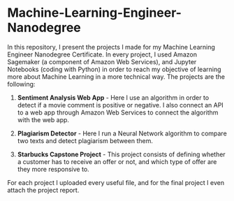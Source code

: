 # Machine-Learning-Engineer-Nanodegree

In this repository, I present the projects I made for my Machine Learning Engineer Nanodegree Certificate. In every project, I used Amazon Sagemaker (a component of Amazon Web Services), and Jupyter Notebooks (coding with Python) in order to reach my objective of learning more about Machine Learning in a more technical way.
The projects are the following:

1. **Sentiment Analysis Web App** - Here I use an algorithm in order to detect if a movie comment is positive or negative. I also connect an API to a web app through Amazon Web Services to connect the algorithm with the web app.

2. **Plagiarism Detector** - Here I run a Neural Network algorithm to compare two texts and detect plagiarism between them.

3. **Starbucks Capstone Project** - This project consists of defining whether a customer has to receive an offer or not,  and which type of offer are they more responsive to.

For each project I uploaded every useful file, and for the final project I even attach the project report.
